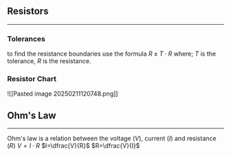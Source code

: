 
## Resistors
---
### Tolerances
to find the resistance boundaries use the formula $R\pm T \cdot R$ where;
$T$ is the tolerance,
$R$ is the resistance.

### Resistor Chart
![[Pasted image 20250211120748.png]]

## Ohm's Law
---
Ohm's law is a relation between the voltage ($V$), current ($I$) and resistance ($R$)
$V=I\cdot R$
$I=\dfrac{V}{R}$
$R=\dfrac{V}{I}$

